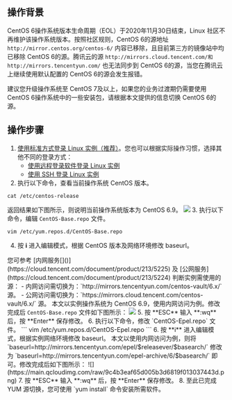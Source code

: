 ## 操作背景
CentOS 6操作系统版本生命周期（EOL）于2020年11月30日结束，Linux 社区不再维护该操作系统版本。按照社区规则，CentOS 6的源地址 `http://mirror.centos.org/centos-6/` 内容已移除，且目前第三方的镜像站中均已移除 CentOS 6的源。腾讯云的源 `http://mirrors.cloud.tencent.com/和http://mirrors.tencentyun.com/` 也无法同步到 CentOS 6的源，当您在腾讯云上继续使用默认配置的 CentOS 6的源会发生报错。

<dx-alert infotype="explain" title="">
建议您升级操作系统至 CentOS 7及以上，如果您的业务过渡期仍需要使用 CentOS 6操作系统中的一些安装包，请根据本文提供的信息切换 CentOS 6的源。
</dx-alert>


## 操作步骤
1. [使用标准方式登录 Linux 实例（推荐）](https://cloud.tencent.com/document/product/213/5436)。您也可以根据实际操作习惯，选择其他不同的登录方式：
	- [使用远程登录软件登录 Linux 实例](https://cloud.tencent.com/document/product/213/35699)
	- [使用 SSH 登录 Linux 实例](https://cloud.tencent.com/document/product/213/35700)
2. 执行以下命令，查看当前操作系统 CentOS 版本。
```
cat /etc/centos-release
```
返回结果如下图所示，则说明当前操作系统版本为 CentOS 6.9。
![](https://main.qcloudimg.com/raw/de65529a43dc5bfee695c08d5f7bff80.png)
3. 执行以下命令，编辑 `CentOS-Base.repo` 文件。
```
vim /etc/yum.repos.d/CentOS-Base.repo 
```
4. 按 **i** 进入编辑模式，根据 CentOS 版本及网络环境修改 baseurl。
<dx-alert infotype="explain" title="">
您可参考 [内网服务[]()](https://cloud.tencent.com/document/product/213/5225) 及 [公网服务](https://cloud.tencent.com/document/product/213/5224) 判断实例需使用的源：
- 内网访问需切换为：`http://mirrors.tencentyun.com/centos-vault/6.x/` 源。
- 公网访问需切换为：`https://mirrors.cloud.tencent.com/centos-vault/6.x/` 源。
</dx-alert>
本文以实例操作系统为 CentOS 6.9，使用内网访问为例。修改完成后 <code>CentOS-Base.repo</code> 文件如下图所示：
<img src="https://main.qcloudimg.com/raw/1d2485a9be0df6d5f7c46151fc50d73b.png"/>
5. 按 **ESC** 输入 **:wq** 后，按 **Enter** 保存修改。
6. 执行以下命令，修改 `CentOS-Epel.repo` 文件。
```
vim /etc/yum.repos.d/CentOS-Epel.repo 
```
6. 按 **i** 进入编辑模式，根据实例网络环境修改 baseurl。
本文以使用内网访问为例，则将 `baseurl=http://mirrors.tencentyun.com/epel/$releasever/$basearch/` 修改为 `baseurl=http://mirrors.tencentyun.com/epel-archive/6/$basearch/` 即可。修改完成后如下图所示：
![](https://main.qcloudimg.com/raw/9c4b3eaf65d005b3d6819f013037443d.png)
7. 按 **ESC** 输入 **:wq** 后，按 **Enter** 保存修改。
8. 至此已完成 YUM 源切换，您可使用 `yum install` 命令安装所需软件。
